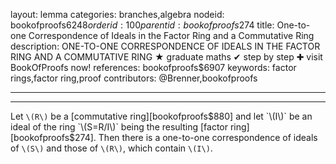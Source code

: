 layout: lemma
categories: branches,algebra
nodeid: bookofproofs$6248
orderid: 100
parentid: bookofproofs$274
title: One-to-one Correspondence of Ideals in the Factor Ring and a Commutative Ring
description: ONE-TO-ONE CORRESPONDENCE OF IDEALS IN THE FACTOR RING AND A COMMUTATIVE RING &#9733; graduate maths &#10004; step by step &#10010; visit BookOfProofs now!
references: bookofproofs$6907
keywords: factor rings,factor ring,proof
contributors: @Brenner,bookofproofs

---


---

Let `\(R\)` be a [commutative ring][bookofproofs$880] and let `\(I\)` be an ideal of the ring `\(S=R/I\)` being the resulting [factor ring][bookofproofs$274]. Then there is a one-to-one correspondence of ideals of `\(S\)` and those of `\(R\)`, which contain `\(I\)`.
